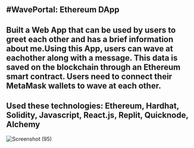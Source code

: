 #WavePortal: Ethereum DApp
--
 Built a Web App that can be used by users to greet each other and has a brief information about
me.Using this App, users can wave at eachother along with a message. This data is saved on the
blockchain through an Ethereum smart contract. Users need to connect their MetaMask wallets to
wave at each other.
--
Used these technologies: Ethereum, Hardhat, Solidity, Javascript, React.js, Replit, Quicknode, Alchemy
--

![Screenshot (95)](https://user-images.githubusercontent.com/92994005/216617898-38154829-2289-489e-8eac-0133b8fe3973.png)
